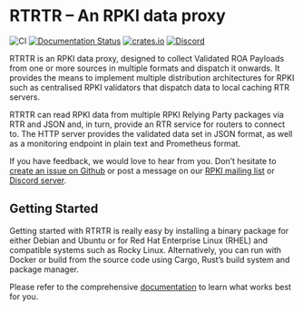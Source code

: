 # RTRTR – An RPKI data proxy

![CI](https://github.com/NLnetLabs/rtrtr/workflows/ci/badge.svg)
[![Documentation Status](https://readthedocs.org/projects/rtrtr/badge/?version=stable)](https://rtrtr.docs.nlnetlabs.nl/en/stable/?badge=stable)
[![crates.io](https://img.shields.io/crates/v/rtrtr.svg?color=brightgreen)](https://crates.io/crates/rtrtr)
[![Discord](https://img.shields.io/discord/818584154278199396?label=rpki%20on%20discord&logo=discord)](https://discord.gg/8dvKB5Ykhy)

RTRTR is an RPKI data proxy, designed to collect Validated ROA Payloads
from one or more sources in multiple formats and dispatch it onwards. It 
provides the means to implement multiple distribution architectures for
RPKI such as centralised RPKI validators that dispatch data to local caching
RTR servers.

RTRTR can read RPKI data from multiple RPKI Relying Party packages via RTR
and JSON and, in turn, provide an RTR service for routers to connect to. 
The HTTP server provides the validated data set in JSON format, as well as
a monitoring endpoint in plain text and Prometheus format.

If you have feedback, we would love to hear from you. Don’t hesitate to [create
an issue on Github](https://github.com/NLnetLabs/rtrtr/issues/new) or post
a message on our [RPKI mailing
list](https://lists.nlnetlabs.nl/mailman/listinfo/rpki) or [Discord
server](https://discord.gg/8dvKB5Ykhy). 

## Getting Started

Getting started with RTRTR is really easy by installing a binary package
for either Debian and Ubuntu or for Red Hat Enterprise Linux (RHEL) and
compatible systems such as Rocky Linux. Alternatively, you can run with
Docker or build from the source code using Cargo, Rust’s build system and
package manager.

Please refer to the comprehensive
[documentation](https://rtrtr.docs.nlnetlabs.nl/) to learn what works
best for you.
